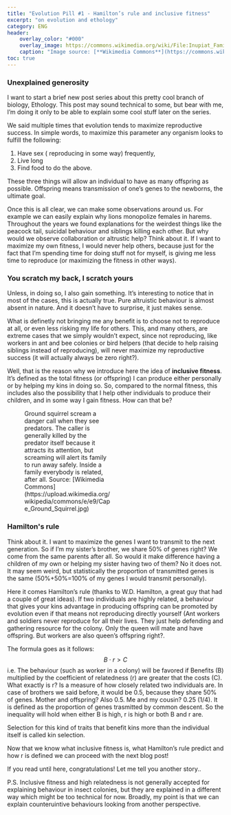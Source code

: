```yaml
---
title: "Evolution Pill #1 - Hamilton’s rule and inclusive fitness"
excerpt: "on evolution and ethology"
category: ENG
header:
    overlay_color: "#000"
    overlay_image: https://commons.wikimedia.org/wiki/File:Inupiat_Family_from_Noatak,_Alaska,_1929,_Edward_S._Curtis_(restored).jpg#/media/File:Inupiat_Family_from_Noatak,_Alaska,_1929,_Edward_S._Curtis_(restored).jpg
    caption: "Image source: [**Wikimedia Commons**](https://commons.wikimedia.org/wiki/File:Inupiat_Family_from_Noatak,_Alaska,_1929,_Edward_S._Curtis_(restored).jpg#/media/File:Inupiat_Family_from_Noatak,_Alaska,_1929,_Edward_S._Curtis_(restored).jpg)"
toc: true
---
```

### Unexplained generosity
I want to start a brief new post series about this pretty cool branch of biology, Ethology. This post may sound technical to some, but bear with me, I’m doing it only to be able to explain some cool stuff later on the series.

We said multiple times that evolution tends to maximize reproductive success. In simple words, to maximize this parameter any organism looks to fulfill the following: 
1. Have sex ( reproducing in some way) frequently, 
2. Live long
3. Find food to do the above. 

These three things will allow an individual to have as many offspring as possible. Offspring means transmission of one’s genes to the newborns, the ultimate goal.

Once this is all clear, we can make some observations around us. For example we can easily explain why lions monopolize females in harems. Throughout the years we found explanations for the weirdest things like the peacock tail, suicidal behaviour and siblings killing each other. But why would we observe collaboration or altrustic help? Think about it. If I want to maximize my own fitness, I would never help others, because just for the fact that I’m spending time for doing stuff not for myself, is giving me less time to reproduce (or maximizing the fitness in other ways).

### You scratch my back, I scratch yours
Unless, in doing so, I also gain something. It’s interesting to notice that in most of the cases, this is actually true. Pure altruistic behaviour is almost absent in nature. And it doesn’t have to surprise, it just makes sense.

What is definetly not bringing me any benefit is to choose not to reproduce at all, or even less risking my life for others. This, and many others, are extreme cases that we simply wouldn’t expect, since not reproducing, like workers in ant and bee colonies or bird helpers (that decide to help raising siblings instead of reproducing), will never maximize my reproductive success (it will actually always be zero right?).

Well, that is the reason why we introduce here the idea of **inclusive fitness**. It’s defined as the total fitness (or offspring) I can produce either personally or by helping my kins in doing so. So, compared to the normal fitness, this includes also the possibility that I help other individuals to produce their children, and in some way I gain fitness. How can that be?

<figure style="width: 200px" class="align-left">
        <img src="https://upload.wikimedia.org/wikipedia/commons/e/e9/Cape_Ground_Squirrel.jpg" alt="">
        <figcaption>Ground squirrel scream a danger call when they see predators. The caller is generally killed by the predator itself because it attracts its attention, but screaming will alert its family to run away safely. Inside a family everybody is related, after all. Source: [Wikimedia Commons](https://upload.wikimedia.org/wikipedia/commons/e/e9/Cape_Ground_Squirrel.jpg)</figcaption>
</figure> 

### Hamilton's rule
Think about it. I want to maximize the genes I want to transmit to the next generation. So if I’m my sister’s brother, we share 50% of genes right? We come from the same parents after all. So would it make difference having a children of my own or helping my sister having two of them? No it does not. It may seem weird, but statistically the proportion of transmitted genes is the same (50%+50%=100% of my genes I would transmit personally).

Here it comes Hamilton’s rule (thanks to W.D. Hamilton, a great guy that had a couple of great ideas). If two individuals are highly related, a behaviour that gives your kins advantage in producing offspring can be promoted by evolution even if that means not reproducing directly yourself (Ant workers and soldiers never reproduce for all their lives. They just help defending and gathering resource for the colony. Only the queen will mate and have offspring. But workers are also queen’s offspring right?.

The formula goes as it follows: $$B \cdot r > C$$ i.e. The behaviour (such as worker in a colony) will be favored if Benefits (B) multiplied by the coefficient of relatedness (r) are greater that the costs (C).
What exactly is r? Is a measure of how closely related two individuals are. In case of brothers we said before, it would be 0.5, because they share 50% of genes. Mother and offspring? Also 0.5. Me and my cousin? 0.25 (1/4). It is defined as the proportion of genes trasmitted by common descent. So the inequality will hold when either B is high, r is high or both B and r are.

Selection for this kind of traits that benefit kins more than the individual itself is called kin selection.

Now that we know what inclusive fitness is, what Hamilton’s rule predict and how r is defined we can proceed with the next blog post!

If you read until here, congratulations! Let me tell you another story..

P.S. Inclusive fitness and high relatedness is not generally accepted for explaining behaviour in insect colonies, but they are explained in a different way which might be too technical for now. Broadly, my point is that we can explain counteruintive behaviours looking from another perspective.